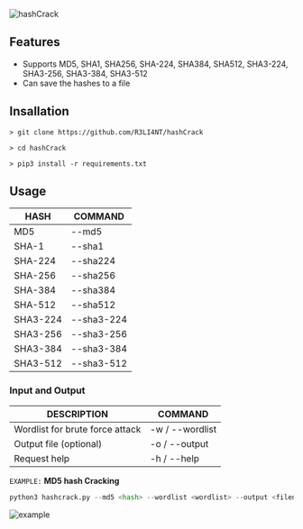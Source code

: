 ![hashCrack](https://user-images.githubusercontent.com/75953873/176808767-e76632dd-1118-4c80-a483-f361a9e07887.png)

## Features
- Supports MD5, SHA1, SHA256, SHA-224, SHA384, SHA512, SHA3-224, SHA3-256, SHA3-384, SHA3-512
- Can save the hashes to a file

## Insallation
```
> git clone https://github.com/R3LI4NT/hashCrack

> cd hashCrack

> pip3 install -r requirements.txt
```

## Usage
| HASH | COMMAND |
| ------------- | ------------- |
| MD5 | --md5  |
| SHA-1  | --sha1  |
| SHA-224  | --sha224  |
| SHA-256  | --sha256  |
| SHA-384  | --sha384  |
| SHA-512  | --sha512  |
| SHA3-224  | --sha3-224  |
| SHA3-256  | --sha3-256  |
| SHA3-384  | --sha3-384  |
| SHA3-512  | --sha3-512  |

### Input and Output
| DESCRIPTION | COMMAND |
| ------------- | ------------- |
| Wordlist for brute force attack | -w / --wordlist |
| Output file (optional) | -o / --output |
| Request help | -h / --help |

`EXAMPLE:` **MD5 hash Cracking**

```python
python3 hashcrack.py --md5 <hash> --wordlist <wordlist> --output <filename>
```
![example](https://user-images.githubusercontent.com/75953873/176811897-461b7e79-cbf4-45a0-a3bb-e608cf17cc82.png)
